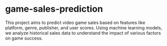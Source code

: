 # game-sales-prediction
This project aims to predict video game sales based on features like platform, genre, publisher, and user scores. Using machine learning models, we analyze historical sales data to understand the impact of various factors on game success.
